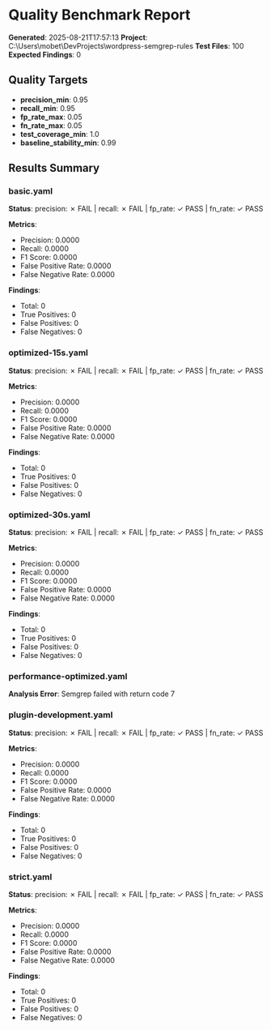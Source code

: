 # Quality Benchmark Report

**Generated**: 2025-08-21T17:57:13
**Project**: C:\Users\mobet\DevProjects\wordpress-semgrep-rules
**Test Files**: 100
**Expected Findings**: 0

## Quality Targets

- **precision_min**: 0.95
- **recall_min**: 0.95
- **fp_rate_max**: 0.05
- **fn_rate_max**: 0.05
- **test_coverage_min**: 1.0
- **baseline_stability_min**: 0.99

## Results Summary

### basic.yaml

**Status**: precision: ✗ FAIL | recall: ✗ FAIL | fp_rate: ✓ PASS | fn_rate: ✓ PASS

**Metrics**:
- Precision: 0.0000
- Recall: 0.0000
- F1 Score: 0.0000
- False Positive Rate: 0.0000
- False Negative Rate: 0.0000

**Findings**:
- Total: 0
- True Positives: 0
- False Positives: 0
- False Negatives: 0

### optimized-15s.yaml

**Status**: precision: ✗ FAIL | recall: ✗ FAIL | fp_rate: ✓ PASS | fn_rate: ✓ PASS

**Metrics**:
- Precision: 0.0000
- Recall: 0.0000
- F1 Score: 0.0000
- False Positive Rate: 0.0000
- False Negative Rate: 0.0000

**Findings**:
- Total: 0
- True Positives: 0
- False Positives: 0
- False Negatives: 0

### optimized-30s.yaml

**Status**: precision: ✗ FAIL | recall: ✗ FAIL | fp_rate: ✓ PASS | fn_rate: ✓ PASS

**Metrics**:
- Precision: 0.0000
- Recall: 0.0000
- F1 Score: 0.0000
- False Positive Rate: 0.0000
- False Negative Rate: 0.0000

**Findings**:
- Total: 0
- True Positives: 0
- False Positives: 0
- False Negatives: 0

### performance-optimized.yaml

**Analysis Error**: Semgrep failed with return code 7

### plugin-development.yaml

**Status**: precision: ✗ FAIL | recall: ✗ FAIL | fp_rate: ✓ PASS | fn_rate: ✓ PASS

**Metrics**:
- Precision: 0.0000
- Recall: 0.0000
- F1 Score: 0.0000
- False Positive Rate: 0.0000
- False Negative Rate: 0.0000

**Findings**:
- Total: 0
- True Positives: 0
- False Positives: 0
- False Negatives: 0

### strict.yaml

**Status**: precision: ✗ FAIL | recall: ✗ FAIL | fp_rate: ✓ PASS | fn_rate: ✓ PASS

**Metrics**:
- Precision: 0.0000
- Recall: 0.0000
- F1 Score: 0.0000
- False Positive Rate: 0.0000
- False Negative Rate: 0.0000

**Findings**:
- Total: 0
- True Positives: 0
- False Positives: 0
- False Negatives: 0
